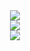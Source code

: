 <div align="middle"><img src="/Imagenes/Extrusor/Mosquito Hotend/Imagenes/1.png"></div>
<div align="middle"><img src="/Imagenes/Extrusor/Mosquito Hotend/Imagenes/2.png"></div>
<div align="middle"><img src="/Imagenes/Extrusor/Mosquito Hotend/Imagenes/3.png"></div>
